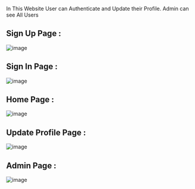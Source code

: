 In This Website User can Authenticate and Update their Profile. 
Admin can see All Users

## Sign Up Page :
![image](https://user-images.githubusercontent.com/81190422/185767060-9b0f3f80-1da6-4500-bb0b-cc7da2e006a8.png)

## Sign In Page :
![image](https://user-images.githubusercontent.com/81190422/185767076-8be55a6e-bce5-4a93-8c31-d9cbd1722314.png)

## Home Page :
![image](https://user-images.githubusercontent.com/81190422/185767256-d934c6df-a82f-4613-9f51-472221d44573.png)

## Update Profile Page :
![image](https://user-images.githubusercontent.com/81190422/185767278-893e368f-fe5c-4b24-92dc-533bb499926f.png)

## Admin Page :
![image](https://user-images.githubusercontent.com/81190422/185767349-b3148a89-01bd-4ecb-adb0-33dcfbc8bba5.png)
